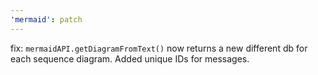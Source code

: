 ```yaml
---
'mermaid': patch
---
```


fix: `mermaidAPI.getDiagramFromText()` now returns a new different db for each sequence diagram. Added unique IDs for messages.
